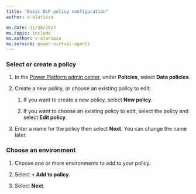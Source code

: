 ```yaml
---
title: "Basic DLP policy configuration"
author: v-alarioza

ms.date: 11/30/2022
ms.topic: include
ms.author: v-alarioza
ms.service: power-virtual-agents
---
```


### Select or create a policy

1. In the [Power Platform admin center](https://admin.powerplatform.microsoft.com/), under **Policies**, select **Data policies**.

1. Create a new policy, or choose an existing policy to edit:

    1. If you want to create a new policy, select **New policy**.

    1. If you want to choose an existing policy to edit, select the policy and select **Edit policy**.

1. Enter a name for the policy then select **Next**. You can change the name later.

### Choose an environment

1. Choose one or more environments to add to your policy.

1. Select **+ Add to policy**.

1. Select **Next**.
